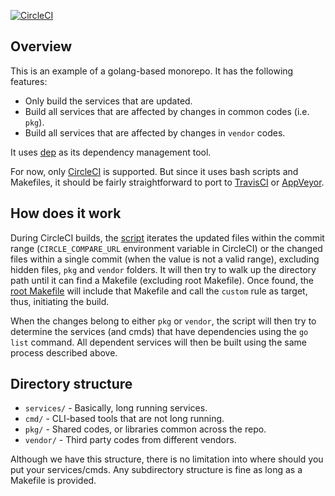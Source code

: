 [![CircleCI](https://circleci.com/gh/flowerinthenight/golang-monorepo.svg?style=svg)](https://circleci.com/gh/flowerinthenight/golang-monorepo)

## Overview

This is an example of a golang-based monorepo. It has the following features:

- Only build the services that are updated.
- Build all services that are affected by changes in common codes (i.e. `pkg`).
- Build all services that are affected by changes in `vendor` codes.

It uses [dep](https://github.com/golang/dep) as its dependency management tool.

For now, only [CircleCI](./.circleci/config.yml) is supported. But since it uses bash scripts and Makefiles, it should be fairly straightforward to port to [TravisCI](https://travis-ci.org/) or [AppVeyor](https://www.appveyor.com/).

## How does it work

During CircleCI builds, the [script](./.circleci/config.yml) iterates the updated files within the commit range (`CIRCLE_COMPARE_URL` environment variable in CircleCI) or the changed files within a single commit (when the value is not a valid range), excluding hidden files, `pkg` and `vendor` folders. It will then try to walk up the directory path until it can find a Makefile (excluding root Makefile). Once found, the [root Makefile](./Makefile) will include that Makefile and call the `custom` rule as target, thus, initiating the build.

When the changes belong to either `pkg` or `vendor`, the script will then try to determine the services (and cmds) that have dependencies using the `go list` command. All dependent services will then be built using the same process described above.

## Directory structure

- `services/` - Basically, long running services.
- `cmd/` - CLI-based tools that are not long running.
- `pkg/` - Shared codes, or libraries common across the repo.
- `vendor/` - Third party codes from different vendors.

Although we have this structure, there is no limitation into where should you put your services/cmds. Any subdirectory structure is fine as long as a Makefile is provided.
